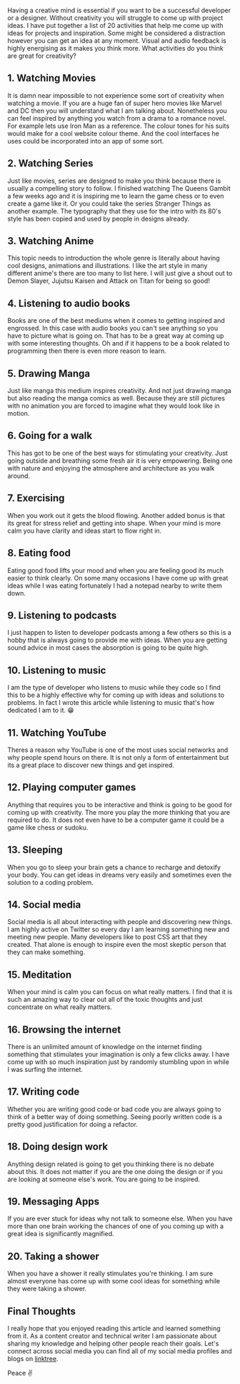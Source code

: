 Having a creative mind is essential if you want to be a successful developer or a designer. Without creativity you will struggle to come up with project ideas. I have put together a list of 20 activities that help me come up with ideas for projects and inspiration. Some might be considered a distraction however you can get an idea at any moment. Visual and audio feedback is highly energising as it makes you think more. What activities do you think are great for creativity?

## 1. Watching Movies

It is damn near impossible to not experience some sort of creativity when watching a movie. If you are a huge fan of super hero movies like Marvel and DC then you will understand what I am talking about. Nonetheless you can feel inspired by anything you watch from a drama to a romance novel. For example lets use Iron Man as a reference. The colour tones for his suits would make for a cool website colour theme. And the cool interfaces he uses could be incorporated into an app of some sort.

## 2. Watching Series

Just like movies, series are designed to make you think because there is usually a compelling story to follow. I finished watching The Queens Gambit a few weeks ago and it is inspiring me to learn the game chess or to even create a game like it. Or you could take the series Stranger Things as another example. The typography that they use for the intro with its 80's style has been copied and used by people in designs already.

## 3. Watching Anime

This topic needs to introduction the whole genre is literally about having cool designs, animations and illustrations. I like the art style in many different anime's there are too many to list here. I will just give a shout out to Demon Slayer, Jujutsu Kaisen and Attack on Titan for being so good!

## 4. Listening to audio books

Books are one of the best mediums when it comes to getting inspired and engrossed. In this case with audio books you can't see anything so you have to picture what is going on. That has to be a great way at coming up with some interesting thoughts. Oh and if it happens to be a book related to programming then there is even more reason to learn.

## 5. Drawing Manga

Just like manga this medium inspires creativity. And not just drawing manga but also reading the manga comics as well. Because they are still pictures with no animation you are forced to imagine what they would look like in motion.

## 6. Going for a walk

This has got to be one of the best ways for stimulating your creativity. Just going outside and breathing some fresh air it is very empowering. Being one with nature and enjoying the atmosphere and architecture as you walk around.

## 7. Exercising

When you work out it gets the blood flowing. Another added bonus is that its great for stress relief and getting into shape. When your mind is more calm you have clarity and ideas start to flow right in.

## 8. Eating food

Eating good food lifts your mood and when you are feeling good its much easier to think clearly. On some many occasions I have come up with great ideas while I was eating fortunately I had a notepad nearby to write them down.

## 9. Listening to podcasts

I just happen to listen to developer podcasts among a few others so this is a hobby that is always going to provide me with ideas. When you are getting sound advice in most cases the absorption is going to be quite high.

## 10. Listening to music

I am the type of developer who listens to music while they code so I find this to be a highly effective why for coming up with ideas and solutions to problems. In fact I wrote this article while listening to music that's how dedicated I am to it. 😁

## 11. Watching YouTube

Theres a reason why YouTube is one of the most uses social networks and why people spend hours on there. It is not only a form of entertainment but its a great place to discover new things and get inspired.

## 12. Playing computer games

Anything that requires you to be interactive and think is going to be good for coming up with creativity. The more you play the more thinking that you are required to do. It does not even have to be a computer game it could be a game like chess or sudoku.

## 13. Sleeping

When you go to sleep your brain gets a chance to recharge and detoxify your body. You can get ideas in dreams very easily and sometimes even the solution to a coding problem.

## 14. Social media

Social media is all about interacting with people and discovering new things. I am highly active on Twitter so every day I am learning something new and meeting new people. Many developers like to post CSS art that they created. That alone is enough to inspire even the most skeptic person that they can make something.

## 15. Meditation

When your mind is calm you can focus on what really matters. I find that it is such an amazing way to clear out all of the toxic thoughts and just concentrate on what really matters.

## 16. Browsing the internet

There is an unlimited amount of knowledge on the internet finding something that stimulates your imagination is only a few clicks away. I have come up with so much inspiration just by randomly stumbling upon in while I was surfing the internet.

## 17. Writing code

Whether you are writing good code or bad code you are always going to think of a better way of doing something. Seeing poorly written code is a pretty good justification for doing a refactor.

## 18. Doing design work

Anything design related is going to get you thinking there is no debate about this. It does not matter if you are the one doing the design or if you are looking at someone else's work. You are going to be inspired.

## 19. Messaging Apps

If you are ever stuck for ideas why not talk to someone else. When you have more than one brain working the chances of one of you coming up with a great idea is significantly magnified.

## 20. Taking a shower

When you have a shower it really stimulates you're thinking. I am sure almost everyone has come up with some cool ideas for something while they were taking a shower.

## Final Thoughts

I really hope that you enjoyed reading this article and learned something from it. As a content creator and technical writer I am passionate about sharing my knowledge and helping other people reach their goals. Let's connect across social media you can find all of my social media profiles and blogs on [linktree](https://linktr.ee/andrewbaisden).

Peace ✌️
